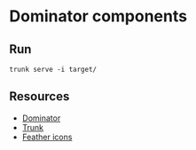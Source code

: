 # Dominator components

## Run

```
trunk serve -i target/
```

## Resources

- [Dominator](https://docs.rs/dominator)
- [Trunk](https://trunkrs.dev)
- [Feather icons](https://feathericons.com/)
